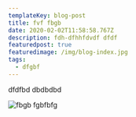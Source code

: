 ```yaml
---
templateKey: blog-post
title: fvf fbgb
date: 2020-02-02T11:58:58.767Z
description: fdh-dfhhfdvdf dfdf
featuredpost: true
featuredimage: /img/blog-index.jpg
tags:
  - dfgbf
---
```

dfdfbd dbdbdbd

![fbgb fgbfbfg](/img/blog-index.jpg "fgbfg fgbfgb")
